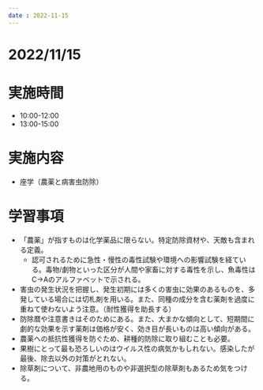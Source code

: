 ```yaml
---
date : 2022-11-15
---
```


# 2022/11/15

# 実施時間
- 10:00-12:00
- 13:00-15:00

# 実施内容
- 座学（農薬と病害虫防除）

# 学習事項
- 「農薬」が指すものは化学薬品に限らない。特定防除資材や、天敵も含まれる定義。
    - 認可されるために急性・慢性の毒性試験や環境への影響試験を経ている。毒物/劇物といった区分が人間や家畜に対する毒性を示し、魚毒性はC→Aのアルファベットで示される。
- 害虫の発生状況を把握し、発生初期には多くの害虫に効果のあるものを、多発している場合には切札剤を用いる。また、同種の成分を含む薬剤を過度に重ねて使わないよう注意。（耐性獲得を助長する）
- 防除暦や注意書きはそのためにある。また、大まかな傾向として、短期間に劇的な効果を示す薬剤は価格が安く、効き目が長いものは高い傾向がある。
- 農薬への抵抗性獲得を防ぐため、耕種的防除に取り組むことも必要。
- 果樹にとって最も恐ろしいのはウイルス性の病気かもしれない。感染したが最後、除去以外の対策がとれない。
- 除草剤について、非農地用のものや非選択型の除草剤もあるため気をつける。